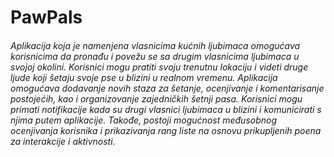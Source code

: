 # PawPals

###### Aplikacija koja je namenjena vlasnicima kućnih ljubimaca omogućava korisnicima da pronađu i povežu se sa drugim vlasnicima ljubimaca u svojoj okolini. Korisnici mogu pratiti svoju trenutnu lokaciju i videti druge ljude koji šetaju svoje pse u blizini u realnom vremenu. Aplikacija omogućava dodavanje novih staza za šetanje, ocenjivanje i komentarisanje postojećih, kao i organizovanje zajedničkih šetnji pasa. Korisnici mogu primati notifikacije kada su drugi vlasnici ljubimaca u blizini i komunicirati s njima putem aplikacije. Takođe, postoji mogućnost međusobnog ocenjivanja korisnika i prikazivanja rang liste na osnovu prikupljenih poena za interakcije i aktivnosti.
